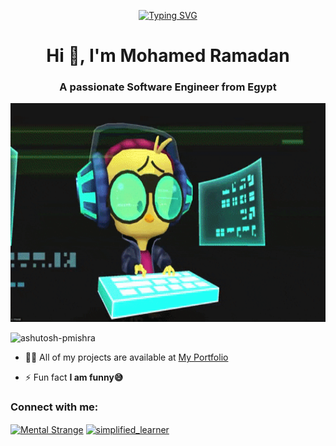 <p align = "center" > <a href="https://git.io/typing-svg"><img src="https://readme-typing-svg.demolab.com?font=Fira+Code&size=30&pause=1000&color=9333F7&center=true&width=600&height=60&lines=Full-Stack+Developer+Using;+(+MERN+%26%26+Laravel+%22PHP%22+)" alt="Typing SVG" /></a><p/>
<h1 align="center">Hi 👋, I'm Mohamed Ramadan</h1>
<h3 align="center">A passionate Software Engineer from Egypt</h3>

<img width="100%" height ="350" alt="coding" width="400" src="https://github.com/MentalStrange/MentalStrange/blob/main/giphy.gif">

<p align="left"> <img src="https://komarev.com/ghpvc/?username=ashutosh-pmishra&label=Profile%20views&color=0e75b6&style=flat" alt="ashutosh-pmishra" /> </p>

- 👨‍💻 All of my projects are available at <a href="https://portfolio-eqs.pages.dev/"> My Portfolio<a/>

- ⚡ Fun fact **I am funny😅**

<h3 align="left">Connect with me:</h3>
<p align="left">
<a href="https://www.linkedin.com/in/mohamed-ramadan2393/" target="blank"><img align="center" src="https://raw.githubusercontent.com/rahuldkjain/github-profile-readme-generator/master/src/images/icons/Social/linked-in-alt.svg" alt="Mental Strange" height="30" width="40" /></a>
<a href="https://www.instagram.com/mohamedramadan2393/" target="blank"><img align="center" src="https://raw.githubusercontent.com/rahuldkjain/github-profile-readme-generator/master/src/images/icons/Social/instagram.svg" alt="simplified_learner" height="30" width="40" /></a>
</p>
